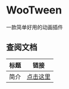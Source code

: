 # WooTween
一款简单好用的动画插件
## 查阅文档

| 标题                 | 链接                                                         |
| :------------------- | ------------------------------------------------------------ |
| 简介                 | [点击这里](https://onclick9927.github.io/2023/06/01/Doc/WooTween-简介](https://onclick9927.github.io/2023/05/22/Doc/WooTween/WooTween-%E7%AE%80%E4%BB%8B/)https://onclick9927.github.io/2023/05/22/Doc/WooTween/WooTween-%E7%AE%80%E4%BB%8B/) |
